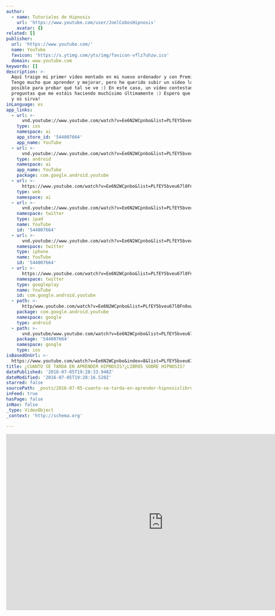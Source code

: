 ```yaml
---
author:
  - name: Tutoriales de Hipnosis
    url: 'https://www.youtube.com/user/JoelCobosHipnosis'
    avatar: {}
related: []
publisher:
  url: 'https://www.youtube.com/'
  name: YouTube
  favicon: 'https://s.ytimg.com/yts/img/favicon-vflz7uhzw.ico'
  domain: www.youtube.com
keywords: []
description: >-
  Aquí traigo mi primer vídeo montado en mi nuevo ordenador y con Premiere...
  Tengo mucho que aprender y mejorar, pero he querido subir un vídeo lo antes
  posible para probar qué tal se ve :) En este caso, un vídeo contestando a 3
  preguntas que me estáis haciendo muchísimo últimamente :) Espero que os guste
  y os sirva!
inLanguage: es
app_links:
  - url: >-
      vnd.youtube://www.youtube.com/watch?v=Ee6N2WCpnbo&list=PLfEY5bveu67l0Fn0xwDmsh1BgbcbwAi__&index=8&feature=applinks
    type: ios
    namespace: ai
    app_store_id: '544007664'
    app_name: YouTube
  - url: >-
      vnd.youtube://www.youtube.com/watch?v=Ee6N2WCpnbo&list=PLfEY5bveu67l0Fn0xwDmsh1BgbcbwAi__&index=8&feature=applinks
    type: android
    namespace: ai
    app_name: YouTube
    package: com.google.android.youtube
  - url: >-
      https://www.youtube.com/watch?v=Ee6N2WCpnbo&list=PLfEY5bveu67l0Fn0xwDmsh1BgbcbwAi__&index=8&feature=applinks
    type: web
    namespace: ai
  - url: >-
      vnd.youtube://www.youtube.com/watch?v=Ee6N2WCpnbo&list=PLfEY5bveu67l0Fn0xwDmsh1BgbcbwAi__&index=8&feature=applinks
    namespace: twitter
    type: ipad
    name: YouTube
    id: '544007664'
  - url: >-
      vnd.youtube://www.youtube.com/watch?v=Ee6N2WCpnbo&list=PLfEY5bveu67l0Fn0xwDmsh1BgbcbwAi__&index=8&feature=applinks
    namespace: twitter
    type: iphone
    name: YouTube
    id: '544007664'
  - url: >-
      https://www.youtube.com/watch?v=Ee6N2WCpnbo&list=PLfEY5bveu67l0Fn0xwDmsh1BgbcbwAi__&index=8
    namespace: twitter
    type: googleplay
    name: YouTube
    id: com.google.android.youtube
  - path: >-
      http/www.youtube.com/watch?v=Ee6N2WCpnbo&list=PLfEY5bveu67l0Fn0xwDmsh1BgbcbwAi__&index=8
    package: com.google.android.youtube
    namespace: google
    type: android
  - path: >-
      vnd.youtube/www.youtube.com/watch?v=Ee6N2WCpnbo&list=PLfEY5bveu67l0Fn0xwDmsh1BgbcbwAi__&index=8
    package: '544007664'
    namespace: google
    type: ios
isBasedOnUrl: >-
  https://www.youtube.com/watch?v=Ee6N2WCpnbo&index=8&list=PLfEY5bveu67l0Fn0xwDmsh1BgbcbwAi__
title: ¿CUANTO SE TARDA EN APRENDER HIPNOSIS?¿LIBROS SOBRE HIPNOSIS?
datePublished: '2016-07-05T19:28:33.948Z'
dateModified: '2016-07-05T19:28:16.520Z'
starred: false
sourcePath: _posts/2016-07-05-cuanto-se-tarda-en-aprender-hipnosislibros-sobre-hipnosis.md
inFeed: true
hasPage: false
inNav: false
_type: VideoObject
_context: 'http://schema.org'

---
```

<iframe src="https://cdn.embedly.com/widgets/media.html?src=https%3A%2F%2Fwww.youtube.com%2Fembed%2Fvideoseries%3Flist%3DPLfEY5bveu67l0Fn0xwDmsh1BgbcbwAi__&amp;url=http%3A%2F%2Fwww.youtube.com%2Fwatch%3Fv%3DEe6N2WCpnbo&amp;image=https%3A%2F%2Fi.ytimg.com%2Fvi%2FEe6N2WCpnbo%2Fhqdefault.jpg&amp;key=b7d04c9b404c499eba89ee7072e1c4f7&amp;type=text%2Fhtml&amp;schema=youtube" width="854" height="480" scrolling="no" frameborder="0" allowfullscreen="" style=""></iframe>